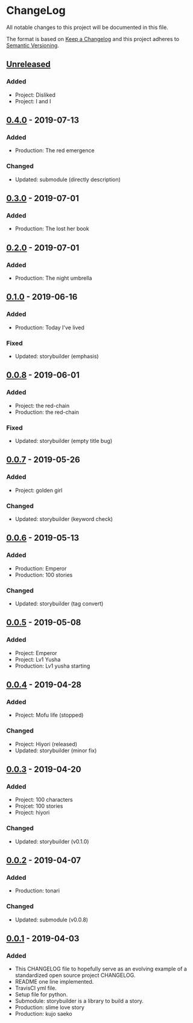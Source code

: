 # ChangeLog
All notable changes to this project will be documented in this file.

The format is based on [Keep a Changelog](http://keepachangelog.com/en/1.0.0/)
and this project adheres to [Semantic Versioning](http://semver.org/spec/v2.0.0.html).

## [Unreleased]
### Added
- Project: Disliked
- Project: I and I

## [0.4.0] - 2019-07-13
### Added
- Production: The red emergence
### Changed
- Updated: submodule (directly description)

## [0.3.0] - 2019-07-01
### Added
- Production: The lost her book

## [0.2.0] - 2019-07-01
### Added
- Production: The night umbrella

## [0.1.0] - 2019-06-16
### Added
- Production: Today I've lived
### Fixed
- Updated: storybuilder (emphasis)

## [0.0.8] - 2019-06-01
### Added
- Project: the red-chain
- Production: the red-chain
### Fixed
- Updated: storybuilder (empty title bug)

## [0.0.7] - 2019-05-26
### Added
- Project: golden girl
### Changed
- Updated: storybuilder (keyword check)

## [0.0.6] - 2019-05-13
### Added
- Production: Emperor
- Production: 100 stories
### Changed
- Updated: storybuilder (tag convert)

## [0.0.5] - 2019-05-08
### Added
- Project: Emperor
- Project: Lv1 Yusha
- Production: Lv1 yusha starting

## [0.0.4] - 2019-04-28
### Added
- Project: Mofu life (stopped)
### Changed
- Project: Hiyori (released)
- Updated: storybuilder (minor fix)

## [0.0.3] - 2019-04-20
### Added
- Project: 100 characters
- Projcet: 100 stories
- Project: hiyori
### Changed
- Updated: storybuilder (v0.1.0)

## [0.0.2] - 2019-04-07
### Added
- Production: tonari
### Changed
- Updated: submodule (v0.0.8)

## [0.0.1] - 2019-04-03
### Added
- This CHANGELOG file to hopefully serve as an evolving example of a standardized open source project CHANGELOG.
- README one line implemented.
- TravisCI yml file.
- Setup file for python.
- Submodule: storybuilder is a library to build a story.
- Production: slime love story
- Production: kujo saeko

[Unreleased]: https://github.com/nagisc007/prj_estar/compare/v0.4.0...HEAD
[0.4.0]: https://github.com/nagisc007/prj_estar/releases/v0.4.0
[0.3.0]: https://github.com/nagisc007/prj_estar/releases/v0.3.0
[0.2.0]: https://github.com/nagisc007/prj_estar/releases/v0.2.0
[0.1.0]: https://github.com/nagisc007/prj_estar/releases/v0.1.0
[0.0.8]: https://github.com/nagisc007/prj_estar/releases/v0.0.8
[0.0.7]: https://github.com/nagisc007/prj_estar/releases/v0.0.7
[0.0.6]: https://github.com/nagisc007/prj_estar/releases/v0.0.6
[0.0.5]: https://github.com/nagisc007/prj_estar/releases/v0.0.5
[0.0.4]: https://github.com/nagisc007/prj_estar/releases/v0.0.4
[0.0.3]: https://github.com/nagisc007/prj_estar/releases/v0.0.3
[0.0.2]: https://github.com/nagisc007/prj_estar/releases/v0.0.2
[0.0.1]: https://github.com/nagisc007/prj_estar/releases/v0.0.1

